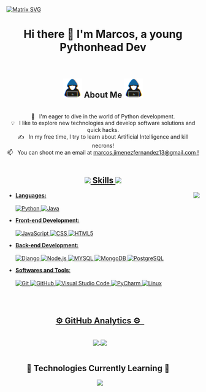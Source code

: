 [![Matrix SVG](https://raw.githubusercontent.com/rodrigograca31/rodrigograca31/master/matrix.svg)](https://www.youtube.com/watch?v=SDkAGkd4NLc) 
<h1 align="center"> Hi there 👋 I'm Marcos, a young Pythonhead Dev </h1>
<br>

<h2 align="center">
  <picture><img src = "https://github.com/0xAbdulKhalid/0xAbdulKhalid/raw/main/assets/mdImages/about_me.gif" width = 50px></picture>
  About Me
  <picture><img src = "https://github.com/0xAbdulKhalid/0xAbdulKhalid/raw/main/assets/mdImages/about_me.gif" width = 50px></picture>
</h2>
<div align="center"><br>
🔎 &nbsp; I'm eager to dive in the world of Python development. <br>
💡 &nbsp; I like to explore new technologies and develop software solutions and quick hacks. <br>
✍️ &nbsp; In my free time, I try to learn about Artificial Intelligence and kill necrons! <br>
📫 &nbsp; You can shoot me an email at <a href="marcos.jimenezfernandez13@gmail.com">marcos.jimenezfernandez13@gmail.com ! 
</div><br>

<h2 align="center"> 
  <img src="https://media2.giphy.com/media/QssGEmpkyEOhBCb7e1/giphy.gif?cid=ecf05e47a0n3gi1bfqntqmob8g9aid1oyj2wr3ds3mg700bl&rid=giphy.gif" width ="20"> 
Skills
  <img src="https://media2.giphy.com/media/QssGEmpkyEOhBCb7e1/giphy.gif?cid=ecf05e47a0n3gi1bfqntqmob8g9aid1oyj2wr3ds3mg700bl&rid=giphy.gif" width ="20"> 
</h2>

<img align="right" height="500px" src="https://media4.giphy.com/media/oIDUWjfKOUs6oQMZ1W/giphy.gif">

- **Languages:** <br><br>
  ![Python](https://skillicons.dev/icons?i=python)
  ![Java](https://skillicons.dev/icons?i=java)

  
- **Front-end Development:** <br><br>
  ![JavaScript](https://skillicons.dev/icons?i=js)
  ![CSS](https://skillicons.dev/icons?i=css)
  ![HTML5](https://skillicons.dev/icons?i=html)

- **Back-end Development:** <br><br>
  ![Django](https://skillicons.dev/icons?i=django)
  ![Node.js](https://skillicons.dev/icons?i=nodejs)
  ![MYSQL](https://skillicons.dev/icons?i=mysql)
  ![MongoDB](https://skillicons.dev/icons?i=mongodb)
  ![PostgreSQL](https://skillicons.dev/icons?i=postgresql)

- **Softwares and Tools**: <br><br>
    ![Git](https://skillicons.dev/icons?i=git)
    ![GitHub](https://skillicons.dev/icons?i=github)
    ![Visual Studio Code](https://skillicons.dev/icons?i=vscode)
    ![PyCharm](https://skillicons.dev/icons?i=pycharm)
    ![Linux](https://skillicons.dev/icons?i=linux) 
<br>
<br>

<h2 align="center">
  ⚙️&nbsp;GitHub Analytics ⚙️ &nbsp;
</h2><br>

<div align="center">
<a href="https://github.com/marcoGoldChains/github-readme-stats">
  <img height=200 align="center" src="https://github-readme-stats.vercel.app/api?username=marcoGoldChains&theme=tokyonight&show_icons=true" />
</a>

<a href="https://github.com/marcoGoldChains/convoychat">
  <img height=200 align="center" src="https://github-readme-stats.vercel.app/api/top-langs?username=marcoGoldChains&layout=donut&theme=tokyonight&langs_count=8&card_width=320" />
</a>
</div><br>

<h2 align="center"> 
  📖&nbsp;Technologies Currently Learning 📖 &nbsp;
</h2>
<p align="center">
  <img src="https://skillicons.dev/icons?i=astro,angular,react,nodejs,django,rust&perline=3">

